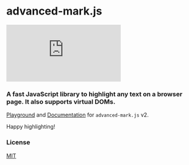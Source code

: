 # advanced-mark.js

[![npm](https://img.shields.io/npm/v/advanced-mark.js)](https://www.npmjs.com/package/advanced-mark.js)

### A fast JavaScript library to highlight any text on a browser page. It also supports virtual DOMs.

[Playground](https://angezid.github.io/advanced-mark.js/playground) and
[Documentation](https://angezid.github.io/advanced-mark.js/doc-v2) for `advanced-mark.js` v2.

Happy highlighting!

### License

[MIT](LICENSE)

